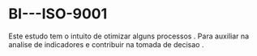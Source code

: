 # BI---ISO-9001
Este estudo tem o intuito de otimizar alguns processos .
Para auxiliar na analise de indicadores e contribuir na tomada de decisao .

